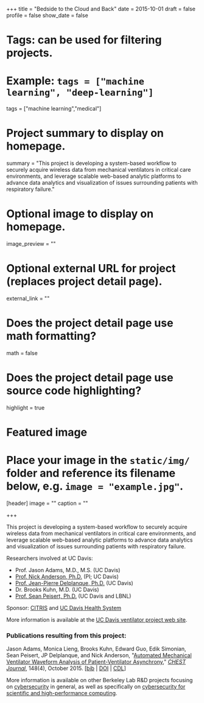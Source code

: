 +++
title = "Bedside to the Cloud and Back"
date = 2015-10-01
draft = false
profile = false
show_date = false

# Tags: can be used for filtering projects.
# Example: `tags = ["machine learning", "deep-learning"]`
tags = ["machine learning","medical"]

# Project summary to display on homepage.
summary = "This project is developing a system-based workflow to securely acquire wireless data from mechanical ventilators in critical care environments, and leverage scalable web-based analytic platforms to advance data analytics and visualization of issues surrounding patients with respiratory failure."

# Optional image to display on homepage.
image_preview = ""

# Optional external URL for project (replaces project detail page).
external_link = ""

# Does the project detail page use math formatting?
math = false

# Does the project detail page use source code highlighting?
highlight = true

# Featured image
# Place your image in the `static/img/` folder and reference its filename below, e.g. `image = "example.jpg"`.
[header]
image = ""
caption = ""

+++

This project is developing a system-based workflow to securely acquire wireless data from mechanical ventilators in critical care environments, and leverage scalable web-based analytic platforms to advance data analytics and visualization of issues surrounding patients with respiratory failure. 
 
Researchers involved at UC Davis:
<UL>
	<LI>Prof. Jason Adams, M.D., M.S. (UC Davis)
	<LI><A HREF="http://www.extrapolation.com">Prof. Nick Anderson, Ph.D.</A> (PI; UC Davis)
	<LI><A HREF="http://faculty.engineering.ucdavis.edu/delplanque/">Prof. Jean-Pierre Delplanque, Ph.D.</A> (UC Davis)
	<LI>Dr. Brooks Kuhn, M.D. (UC Davis)
	<LI><A HREF="https://www.cs.ucdavis.edu/~peisert/">Prof. Sean Peisert, Ph.D.</A> (UC Davis and LBNL)
</UL> 

Sponsor: <A HREF="http://citris-uc.org/sensors-services/project/bedside-cloud-back/">CITRIS</A> and <A HREF="http://www.ucdmc.ucdavis.edu/giving/leadinginitiatives/informatics_telehealth.html">UC Davis Health System</A>



More information is available at the [UC Davis ventilator project web site](http://web.cs.ucdavis.edu/~peisert/projects/medical.html).

### Publications resulting from this project:

Jason Adams, Monica Lieng, Brooks Kuhn, Edward Guo, Edik Simonian, Sean Peisert, JP Delplanque, and Nick Anderson, "[Automated Mechanical Ventilator Waveform Analysis of Patient-Ventilator Asynchrony](https://escholarship.org/uc/item/4cp4891c)," _[CHEST Journal](http://journal.publications.chestnet.org/)_, 148(4), October 2015.
[<A HREF="bibtex/Peisert2015CHEST.bib">bib</A> | <A HREF="https://doi.org/10.1378/chest.2281731">DOI</A> | <A HREF="https://escholarship.org/uc/item/4cp4891c">CDL</A>]

More information is available on other Berkeley Lab R&D projects focusing on [cybersecurity](/projects/) in general, as well as specifically on [cybersecurity for scientific and high-performance computing](/research/scientific-computing/).
